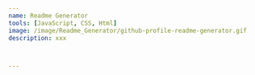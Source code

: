 ```yaml
---
name: Readme Generator
tools: [JavaScript, CSS, Html]
image: /image/Readme_Generator/github-profile-readme-generator.gif
description: xxx



---
```


